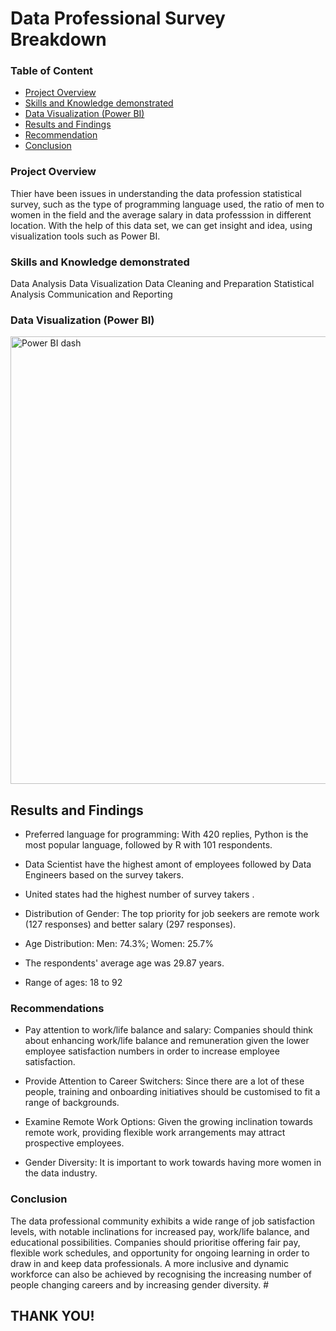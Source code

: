 # Data Professional Survey Breakdown 
### Table of Content

  - [Project Overview](#project-overview)
  - [Skills and Knowledge demonstrated](#Skills-and-Knowledge-demonstrated)
  - [Data Visualization (Power BI)](#Data-Visualization-(Power-BI))
  - [Results and Findings](#Results-and-Findings)
  - [Recommendation](#Recommendation)
  - [Conclusion](#Conclusion)

### Project Overview
Thier have been issues in understanding the data profession statistical survey, such as the type of programming language used, the ratio of men to women in the field and the average salary in data professsion in different location. With the help of this data set, we can get insight and idea, using visualization tools such as Power BI.

### Skills and Knowledge demonstrated
Data Analysis
Data Visualization
Data Cleaning and Preparation
Statistical Analysis
Communication and Reporting

###  Data Visualization (Power BI)
<img width="716" alt="Power BI dash" src="https://github.com/Chuks200/Power-BI-Project/assets/150162291/94e26629-ba1c-42d4-94fd-17ee860c1a2f">
 
 ## Results and Findings
- Preferred language for programming: With 420 replies, Python is the most popular language, followed by R with 101 respondents.
 
- Data Scientist have the highest amont of employees followed by Data Engineers based on the survey takers.

- United states had the highest number of survey takers .
 
- Distribution of Gender: The top priority for job seekers are remote work (127 responses) and better salary (297 responses).
 
- Age Distribution: Men: 74.3%; Women: 25.7%
 
- The respondents' average age was 29.87 years.
 
- Range of ages: 18 to 92

### Recommendations
- Pay attention to work/life balance and salary: Companies should think about enhancing work/life balance and remuneration given the lower employee satisfaction numbers in order to increase employee satisfaction.

- Provide Attention to Career Switchers: Since there are a lot of these people, training and onboarding initiatives should be customised to fit a range of backgrounds.

- Examine Remote Work Options: Given the growing inclination towards remote work, providing flexible work arrangements may attract prospective employees.

- Gender Diversity: It is important to work towards having more women in the data industry.
  
### Conclusion
The data professional community exhibits a wide range of job satisfaction levels, with notable inclinations for increased pay, work/life balance, and educational possibilities. Companies should prioritise offering fair pay, flexible work schedules, and opportunity for ongoing learning in order to draw in and keep data professionals. A more inclusive and dynamic workforce can also be achieved by recognising the increasing number of people changing careers and by increasing gender diversity. ​#

## THANK YOU!

